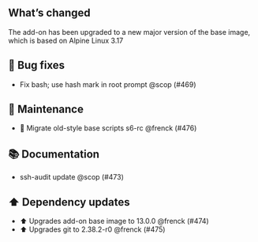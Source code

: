 ## What’s changed

The add-on has been upgraded to a new major version of the base image, which is based on Alpine Linux 3.17

## 🐛 Bug fixes

- Fix bash; use hash mark in root prompt @scop (#469)

## 🧰 Maintenance

- 🔨 Migrate old-style base scripts s6-rc @frenck (#476)

## 📚 Documentation

- ssh-audit update @scop (#473)

## ⬆️ Dependency updates

- ⬆️ Upgrades add-on base image to 13.0.0 @frenck (#474)
- ⬆️ Upgrades git to 2.38.2-r0 @frenck (#475)
